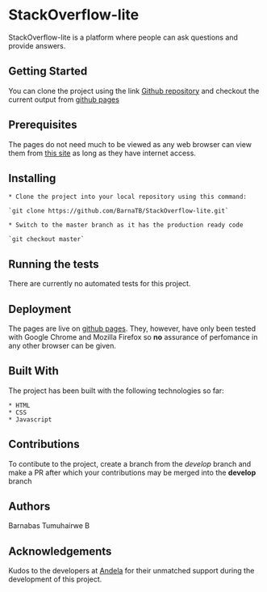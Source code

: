 # StackOverflow-lite

StackOverflow-lite is a platform where people can ask questions and provide answers.

## Getting Started

You can clone the project using the link [Github repository](https://github.com/BarnaTB/StackOverflow-lite.git) and checkout the current output from [github pages](https://barnatb.github.io/StackOverflow-lite/)

## Prerequisites

The pages do not need much to be viewed as any web browser can view them from [this site](https://barnatb.github.io/StackOverflow-lite/) as long as they have internet access.

## Installing

    * Clone the project into your local repository using this command:

    `git clone https://github.com/BarnaTB/StackOverflow-lite.git`

    * Switch to the master branch as it has the production ready code

    `git checkout master`

## Running the tests

There are currently no automated tests for this project.

## Deployment

The pages are live on [github pages](https://barnatb.github.io/StackOverflow-lite/). They, however, have only been tested with Google Chrome and Mozilla Firefox so **no** assurance of perfomance in any other browser can be given.

## Built With

The project has been built with the following technologies so far:

    * HTML
    * CSS
    * Javascript

## Contributions

To contibute to the project, create a branch from the *develop* branch and make a PR after which your contributions may be merged into the **develop** branch

## Authors

Barnabas Tumuhairwe B

## Acknowledgements

Kudos to the developers at [Andela](https://andela.com/) for their unmatched support during the development of this project.
